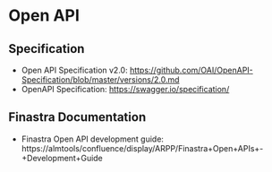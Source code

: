 # Open API

## Specification
- Open API Specification v2.0: https://github.com/OAI/OpenAPI-Specification/blob/master/versions/2.0.md
- OpenAPI Specification: https://swagger.io/specification/

## Finastra Documentation
- Finastra Open API development guide: https://almtools/confluence/display/ARPP/Finastra+Open+APIs+-+Development+Guide
